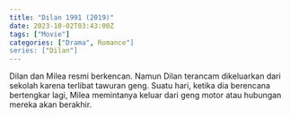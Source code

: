 ```yaml
---
title: "Dilan 1991 (2019)"
date: 2023-10-02T03:43:00Z
tags: ["Movie"]
categories: ["Drama", Romance"]
series: ["Dilan"]
---
```


Dilan dan Milea resmi berkencan. Namun Dilan terancam dikeluarkan dari sekolah karena terlibat tawuran geng. Suatu hari, ketika dia berencana bertengkar lagi, Milea memintanya keluar dari geng motor atau hubungan mereka akan berakhir.

<mux-player stream-type="on-demand"
  src="https://kp3d-my.sharepoint.com/personal/ryoo_kp3d_onmicrosoft_com/_layouts/15/download.aspx?share=EQK5gPU7LcJHnDDhG6V3aEcB-cmlzoI8YWFcKNUSDKXAVA" metadata-video-title="Dilan 1991 (2019)" prefer-playback="mse" controls>
  </mux-player>
  
  
  <script src="https://cdn.jsdelivr.net/npm/@mux/mux-player"></script>
  
 <script id="fyJfsIhqt49HhoO6fKZq7aQOtmP1TaDrP00Y8FthfbAM" type="application/ld+json">
 {
  "@context": "https://schema.org/",
  "@type": "VideoObject",
  "name": "Dilan 1991 (2019)",
  "contentUrl": "https://stream.mux.com/fyJfsIhqt49HhoO6fKZq7aQOtmP1TaDrP00Y8FthfbAM.m3u8",
  "thumbnailUrl": "https://www.themoviedb.org/t/p/original/gZX9F8Q9QUAKAsGAotlH1fVwHFq.jpg?width=314&fit_mode=preserve&time=25",
  "uploadDate": "2023-10-02T03:43:00Z",
}

</script>